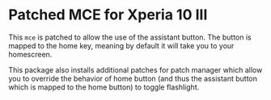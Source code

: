 # Patched MCE for Xperia 10 III

This `mce` is patched to allow the use of the assistant button. The button is mapped to the home key, meaning by default it will take you to your homescreen.

This package also installs additional patches for patch manager which allow you to override the behavior of home button (and thus the assistant button which is mapped to the home button) to toggle flashlight.
